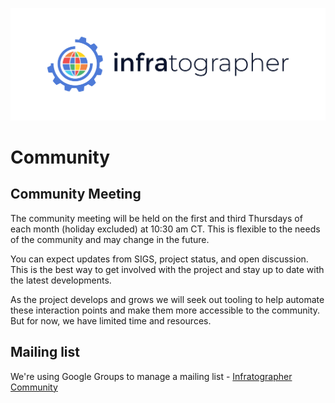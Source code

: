 ![text](https://raw.githubusercontent.com/infratographer/website/main/source/theme/assets/pictures/logo.jpg)
#  Community

## Community Meeting

The community meeting will be held on the first and third Thursdays of each month (holiday excluded) at 10:30 am CT. This is flexible to the needs of the community and may change in the future.

You can expect updates from SIGS, project status, and open discussion. This is the best way to get involved with the project and stay up to date with the latest developments.

As the project develops and grows we will seek out tooling to help automate these interaction points and make them more accessible to the community. But for now, we have limited time and resources.

## Mailing list

We're using Google Groups to manage a mailing list - [Infratographer Community](https://groups.google.com/a/infratographer.com/g/community)
